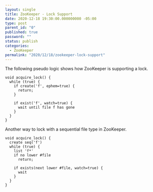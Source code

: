```yaml
---
layout: single
title: ZooKeeper - Lock Support
date: 2020-12-18 19:30:00.000000000 -05:00
type: post
parent_id: "0"
published: true
password: ""
status: publish
categories:
  - ZooKeeper
permalink: "2020/12/18/zookeeper-lock-support"
---
```


The following pseudo logic shows how ZooKeeper is supporting a lock.
```
void acquire_lock() {
  while (true) {
    if create('f', ephem=true) {
      return;
    }

    if exist('f', watch=true) {
      wait until file f has gone
    }
  }
}
```

Another way to lock with a sequential file type in ZooKeeper.
```
void acquire_lock() {
  create seq('f')
  while (true) {
    list 'f*'
    if no lower #file
      return;
    
    if exists(next lower #file, watch=true) {
      wait
    }
  }
}
```

